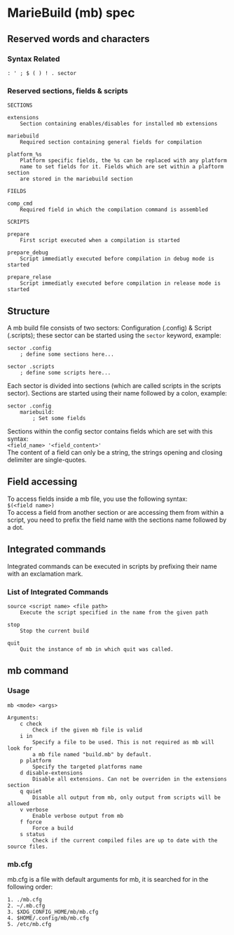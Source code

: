 # MarieBuild (mb) spec
## Reserved words and characters
### Syntax Related
```
: ' ; $ ( ) ! . sector 
```

### Reserved sections, fields & scripts
```
SECTIONS

extensions
    Section containing enables/disables for installed mb extensions

mariebuild
    Required section containing general fields for compilation

platform_%s
    Platform specific fields, the %s can be replaced with any platform
    name to set fields for it. Fields which are set within a plaftorm section
    are stored in the mariebuild section

FIELDS

comp_cmd
    Required field in which the compilation command is assembled

SCRIPTS

prepare
    First script executed when a compilation is started

prepare_debug
    Script immediatly executed before compilation in debug mode is started

prepare_relase
    Script immediatly executed before compilation in release mode is started
```

## Structure
A mb build file consists of two sectors: Configuration (.config) & Script (.scripts);
these sector can be started using the `sector` keyword, example:
```
sector .config
    ; define some sections here...

sector .scripts
    ; define some scripts here...
```

Each sector is divided into sections (which are called scripts in the scripts sector).
Sections are started using their name followed by a colon, example:
```
sector .config
    mariebuild:
        ; Set some fields
```

Sections within the config sector contains fields which are set with this syntax: <br>
`<field_name> '<field_content>'` <br>
The content of a field can only be a string, the strings opening and closing delimiter
are single-quotes.

## Field accessing
To access fields inside a mb file, you use the following syntax: <br>
`$(<field name>)` <br>
To access a field from another section or are accessing them from within a script,
you need to prefix the field name with the sections name followed by a dot.

## Integrated commands
Integrated commands can be executed in scripts by prefixing their name with an
exclamation mark.

### List of Integrated Commands
```
source <script name> <file path>
    Execute the script specified in the name from the given path

stop
    Stop the current build

quit
    Quit the instance of mb in which quit was called.
```

## mb command
### Usage
```
mb <mode> <args>

Arguments:
    c check
        Check if the given mb file is valid
    i in
        Specify a file to be used. This is not required as mb will look for
        a mb file named "build.mb" by default.
    p platform
        Specify the targeted platforms name
    d disable-extensions
        Disable all extensions. Can not be overriden in the extensions section
    q quiet
        Disable all output from mb, only output from scripts will be allowed
    v verbose
        Enable verbose output from mb
    f force
        Force a build
    s status
        Check if the current compiled files are up to date with the source files.
```
### mb.cfg
mb.cfg is a file with default arguments for mb, it is searched for in the following order:
```
1. ./mb.cfg
2. ~/.mb.cfg
3. $XDG_CONFIG_HOME/mb/mb.cfg
4. $HOME/.config/mb/mb.cfg
5. /etc/mb.cfg
```
